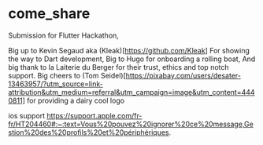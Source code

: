 # come_share

Submission for Flutter Hackathon,

Big up to Kevin Segaud aka (Kleak)[https://github.com/Kleak]
For showing the way to Dart development,
Big to Hugo for onboarding a rolling boat,
And big thank to la Laiterie du Berger for their trust, ethics and top notch support.
Big cheers to (Tom Seidel)[https://pixabay.com/users/desater-13463957/?utm_source=link-attribution&utm_medium=referral&utm_campaign=image&utm_content=4440811] for providing a dairy cool logo 


ios support
https://support.apple.com/fr-fr/HT204460#:~:text=Vous%20pouvez%20ignorer%20ce%20message,Gestion%20des%20profils%20et%20périphériques.


